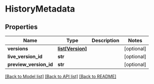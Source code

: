 # HistoryMetadata

## Properties
Name | Type | Description | Notes
------------ | ------------- | ------------- | -------------
**versions** | [**list[Version]**](Version.md) |  | [optional] 
**live_version_id** | **str** |  | [optional] 
**preview_version_id** | **str** |  | [optional] 

[[Back to Model list]](../README.md#documentation-for-models) [[Back to API list]](../README.md#documentation-for-api-endpoints) [[Back to README]](../README.md)

